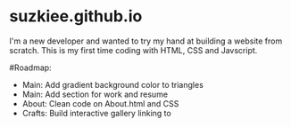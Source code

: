 # suzkiee.github.io

I'm a new developer and wanted to try my hand at building a website from scratch. This is my first time coding with HTML, CSS and Javscript.

#Roadmap: 
- Main: Add gradient background color to triangles 
- Main: Add section for work and resume
- About: Clean code on About.html and CSS
- Crafts: Build interactive gallery linking to 
